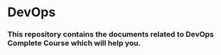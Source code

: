 # DevOps
### This repository contains the documents related to DevOps Complete Course which will help you.

